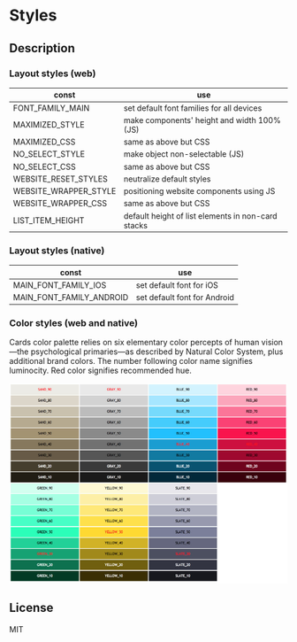 # Styles

## Description

### Layout styles (web)

const                  | use
-----------------------|-------------
FONT_FAMILY_MAIN       | set default font families for all devices
MAXIMIZED_STYLE        | make components' height and width 100% (JS)
MAXIMIZED_CSS          | same as above but CSS
NO_SELECT_STYLE        | make object non-selectable (JS)
NO_SELECT_CSS          | same as above but CSS
WEBSITE_RESET_STYLES   | neutralize default styles
WEBSITE_WRAPPER_STYLE  | positioning website components using JS
WEBSITE_WRAPPER_CSS    | same as above but CSS
LIST_ITEM_HEIGHT       | default height of list elements in non-card stacks

### Layout styles (native)

const                     | use
--------------------------|-------------
MAIN_FONT_FAMILY_IOS      | set default font for iOS
MAIN_FONT_FAMILY_ANDROID  | set default font for Android

### Color styles (web and native)

Cards color palette relies on six elementary color percepts of human vision—the psychological primaries—as described by Natural Color System, plus additional brand colors. The number following color name signifies luminocity. Red color signifies recommended hue.

![](color-palette.jpg)

## License

MIT
